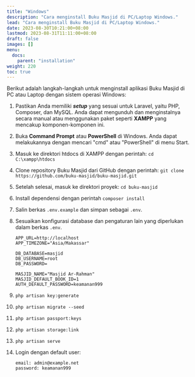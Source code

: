 ```yaml
---
title: "Windows"
description: "Cara menginstall Buku Masjid di PC/Laptop Windows."
lead: "Cara menginstall Buku Masjid di PC/Laptop Windows."
date: 2023-08-30T10:21:00+08:00
lastmod: 2023-08-31T11:11:00+08:00
draft: false
images: []
menu:
  docs:
    parent: "installation"
weight: 220
toc: true
---
```


Berikut adalah langkah-langkah untuk menginstall aplikasi Buku Masjid di PC atau Laptop dengan sistem operasi Windows:
1.  Pastikan Anda memiliki **_setup_** yang sesuai untuk Laravel, yaitu PHP, Composer, dan MySQL. Anda dapat mengunduh dan menginstalnya secara manual atau menggunakan paket seperti **XAMPP** yang mencakup komponen-komponen ini.
1.  Buka **Command Prompt** atau **PowerShell** di Windows. Anda dapat melakukannya dengan mencari "cmd" atau "PowerShell" di menu Start.
1.  Masuk ke direktori htdocs di XAMPP dengan perintah: `cd C:\xampp\htdocs`
1.  Clone repository Buku Masjid dari GitHub dengan perintah: `git clone https://github.com/buku-masjid/buku-masjid.git`
1.  Setelah selesai, masuk ke direktori proyek: `cd buku-masjid`
1.  Install dependensi dengan perintah `composer install`
1.  Salin berkas `.env.example` dan simpan sebagai `.env`.
1.  Sesuaikan konfigurasi database dan pengaturan lain yang diperlukan dalam berkas `.env`.

    ```
    APP_URL=http://localhost
    APP_TIMEZONE="Asia/Makassar"

    DB_DATABASE=masjid
    DB_USERNAME=root
    DB_PASSWORD=

    MASJID_NAME="Masjid Ar-Rahman"
    MASJID_DEFAULT_BOOK_ID=1
    AUTH_DEFAULT_PASSWORD=keamanan999
    ```
1.  `php artisan key:generate`
1.  `php artisan migrate --seed`
1.  `php artisan passport:keys`
1.  `php artisan storage:link`
1.  `php artisan serve`
1.  Login dengan default user:
     ```
     email: admin@example.net
     password: keamanan999
     ```
